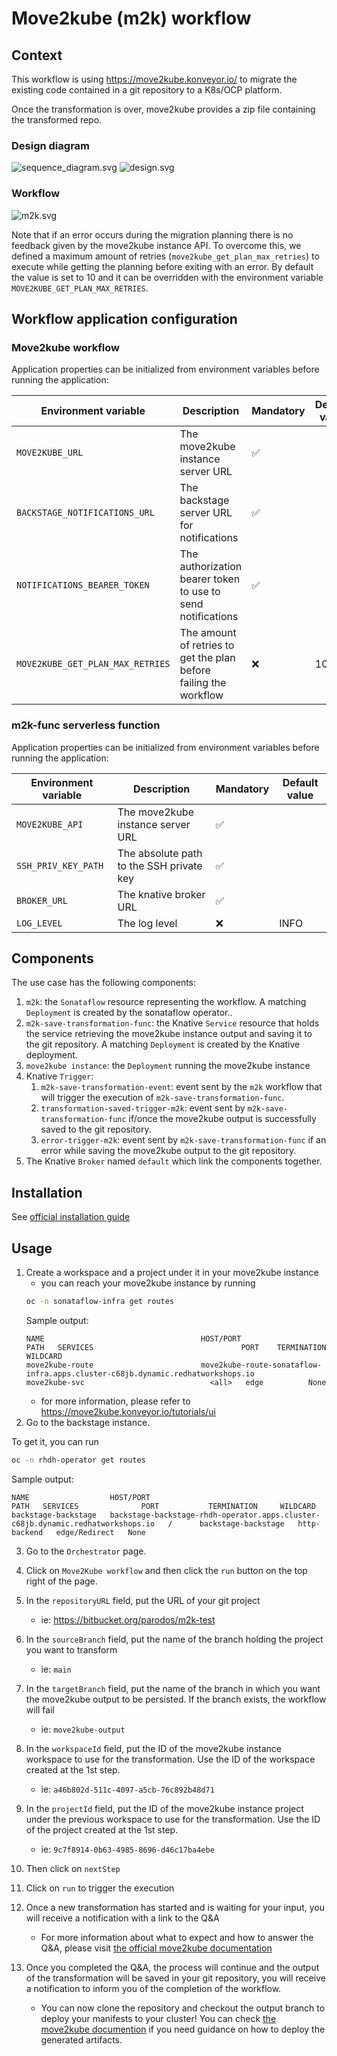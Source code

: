 # Move2kube (m2k) workflow
## Context
This workflow is using https://move2kube.konveyor.io/ to migrate the existing code contained in a git repository to a K8s/OCP platform.

Once the transformation is over, move2kube provides a zip file containing the transformed repo.

### Design diagram
![sequence_diagram.svg](https://github.com/parodos-dev/serverless-workflows/blob/main/workflows/move2kube/sequence_diagram.jpg?raw=true)
![design.svg](https://github.com/parodos-dev/serverless-workflows/blob/main/workflows/move2kube/design.svg?raw=true)

### Workflow
![m2k.svg](https://github.com/parodos-dev/serverless-workflows/blob/main/workflows/move2kube/m2k.svg?raw=true)

Note that if an error occurs during the migration planning there is no feedback given by the move2kube instance API. To overcome this, we defined a maximum amount of retries  (`move2kube_get_plan_max_retries`) to execute while getting the planning before exiting with an error. By default the value is set to 10 and it can be overridden with the environment variable `MOVE2KUBE_GET_PLAN_MAX_RETRIES`.

## Workflow application configuration
### Move2kube workflow
Application properties can be initialized from environment variables before running the application:

| Environment variable  | Description | Mandatory | Default value |
|-----------------------|-------------|-----------|---------------|
| `MOVE2KUBE_URL`       | The  move2kube instance server URL | ✅ | |
| `BACKSTAGE_NOTIFICATIONS_URL`      | The backstage server URL for notifications | ✅ | |
| `NOTIFICATIONS_BEARER_TOKEN`      | The authorization bearer token to use to send notifications | ✅ | |
| `MOVE2KUBE_GET_PLAN_MAX_RETRIES`      | The amount of retries to get the plan before failing the workflow | ❌ | 10 |


### m2k-func serverless function
Application properties can be initialized from environment variables before running the application:

| Environment variable  | Description | Mandatory | Default value |
|-----------------------|-------------|-----------|---------------|
| `MOVE2KUBE_API`       | The move2kube instance server URL | ✅ | |
| `SSH_PRIV_KEY_PATH`      | The absolute path to the SSH private key | ✅ | |
| `BROKER_URL`      | The knative broker URL | ✅ | |
| `LOG_LEVEL`      | The log level | ❌ | INFO |


## Components
The use case has the following components:
1. `m2k`: the `Sonataflow` resource representing the workflow. A matching `Deployment` is created by the sonataflow operator..
2. `m2k-save-transformation-func`: the Knative `Service` resource that holds the service retrieving the move2kube instance output and saving it to the git repository. A matching `Deployment` is created by the Knative deployment.
3. `move2kube instance`: the `Deployment` running the move2kube instance
4. Knative `Trigger`:
   1. `m2k-save-transformation-event`: event sent by the `m2k` workflow that will trigger the execution of `m2k-save-transformation-func`.
   2. `transformation-saved-trigger-m2k`: event sent by `m2k-save-transformation-func` if/once the move2kube output is successfully saved to the git repository.
   3. `error-trigger-m2k`: event sent by `m2k-save-transformation-func` if an error while saving the move2kube output to the git repository.
5. The Knative `Broker` named `default` which link the components together.

## Installation

See [official installation guide](https://github.com/parodos-dev/serverless-workflows-config/blob/main/docs/main/move2kube)

## Usage
1. Create a workspace and a project under it in your move2kube instance
   * you can reach your move2kube instance by running
   ```bash
   oc -n sonataflow-infra get routes
   ```
   Sample output:
    ```
    NAME                                   HOST/PORT                                                                                             PATH   SERVICES                                 PORT    TERMINATION   WILDCARD
    move2kube-route                        move2kube-route-sonataflow-infra.apps.cluster-c68jb.dynamic.redhatworkshops.io                               move2kube-svc                            <all>   edge          None
    ```
   * for more information, please refer to https://move2kube.konveyor.io/tutorials/ui
2. Go to the backstage instance.

To get it, you can run 
```bash
oc -n rhdh-operator get routes
```
Sample output:
```
NAME                  HOST/PORT                                                                            PATH   SERVICES              PORT           TERMINATION     WILDCARD
backstage-backstage   backstage-backstage-rhdh-operator.apps.cluster-c68jb.dynamic.redhatworkshops.io   /      backstage-backstage   http-backend   edge/Redirect   None
```
3. Go to the `Orchestrator` page. 

4. Click on `Move2Kube workflow` and then click the `run` button on the top right of the page.
5. In the `repositoryURL` field, put the URL of your git project
   * ie: https://bitbucket.org/parodos/m2k-test
6. In the `sourceBranch` field, put the name of the branch holding the project you want to transform
   * ie: `main`
7. In the `targetBranch` field, put the name of the branch in which you want the move2kube output to be persisted. If the branch exists, the workflow will fail
   * ie: `move2kube-output`
8. In the `workspaceId` field, put the ID of the move2kube instance workspace to use for the transformation. Use the ID of the workspace created at the 1st step.
   * ie: `a46b802d-511c-4097-a5cb-76c892b48d71`
9. In the `projectId` field, put the ID of the move2kube instance project under the previous workspace to use for the transformation. Use the ID of the project created at the 1st step.
   * ie: `9c7f8914-0b63-4985-8696-d46c17ba4ebe`
10. Then click on `nextStep` 
11. Click on `run` to trigger the execution
12. Once a new transformation has started and is waiting for your input, you will receive a notification with a link to the Q&A
      * For more information about what to expect and how to answer the Q&A, please visit [the official move2kube documentation](https://move2kube.konveyor.io/tutorials/ui)
13. Once you completed the Q&A, the process will continue and the output of the transformation will be saved in your git repository, you will receive a notification to inform you of the completion of the workflow.
      * You can now clone the repository and checkout the output branch to deploy your manifests to your cluster! You can check [the move2kube documention](https://move2kube.konveyor.io/tutorials/cli#deploying-the-application-to-kubernetes-with-the-generated-artifacts) if you need guidance on how to deploy the generated artifacts.
